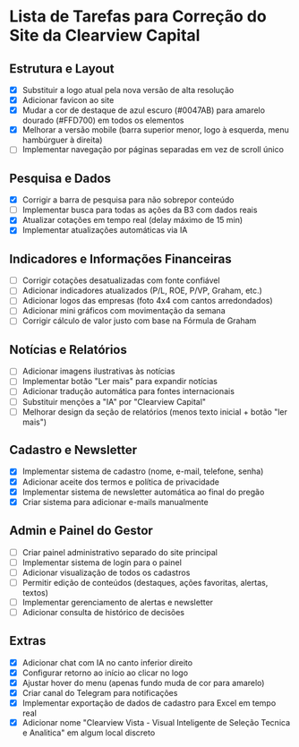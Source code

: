 # Lista de Tarefas para Correção do Site da Clearview Capital

## Estrutura e Layout
- [x] Substituir a logo atual pela nova versão de alta resolução
- [x] Adicionar favicon ao site
- [x] Mudar a cor de destaque de azul escuro (#0047AB) para amarelo dourado (#FFD700) em todos os elementos
- [x] Melhorar a versão mobile (barra superior menor, logo à esquerda, menu hambúrguer à direita)
- [ ] Implementar navegação por páginas separadas em vez de scroll único

## Pesquisa e Dados
- [x] Corrigir a barra de pesquisa para não sobrepor conteúdo
- [ ] Implementar busca para todas as ações da B3 com dados reais
- [x] Atualizar cotações em tempo real (delay máximo de 15 min)
- [x] Implementar atualizações automáticas via IA

## Indicadores e Informações Financeiras
- [ ] Corrigir cotações desatualizadas com fonte confiável
- [ ] Adicionar indicadores atualizados (P/L, ROE, P/VP, Graham, etc.)
- [ ] Adicionar logos das empresas (foto 4x4 com cantos arredondados)
- [ ] Adicionar mini gráficos com movimentação da semana
- [ ] Corrigir cálculo de valor justo com base na Fórmula de Graham

## Notícias e Relatórios
- [ ] Adicionar imagens ilustrativas às notícias
- [ ] Implementar botão "Ler mais" para expandir notícias
- [ ] Adicionar tradução automática para fontes internacionais
- [ ] Substituir menções a "IA" por "Clearview Capital"
- [ ] Melhorar design da seção de relatórios (menos texto inicial + botão "ler mais")

## Cadastro e Newsletter
- [x] Implementar sistema de cadastro (nome, e-mail, telefone, senha)
- [x] Adicionar aceite dos termos e política de privacidade
- [x] Implementar sistema de newsletter automática ao final do pregão
- [x] Criar sistema para adicionar e-mails manualmente

## Admin e Painel do Gestor
- [ ] Criar painel administrativo separado do site principal
- [ ] Implementar sistema de login para o painel
- [ ] Adicionar visualização de todos os cadastros
- [ ] Permitir edição de conteúdos (destaques, ações favoritas, alertas, textos)
- [ ] Implementar gerenciamento de alertas e newsletter
- [ ] Adicionar consulta de histórico de decisões

## Extras
- [x] Adicionar chat com IA no canto inferior direito
- [x] Configurar retorno ao início ao clicar no logo
- [x] Ajustar hover do menu (apenas fundo muda de cor para amarelo)
- [x] Criar canal do Telegram para notificações
- [x] Implementar exportação de dados de cadastro para Excel em tempo real
- [x] Adicionar nome "Clearview Vista - Visual Inteligente de Seleção Tecnica e Analitica" em algum local discreto
